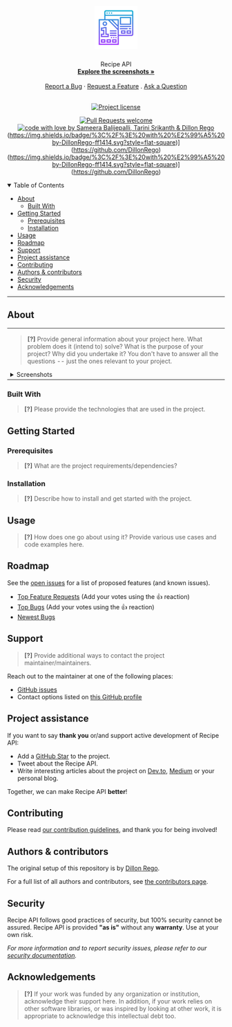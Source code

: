 <h1 align="center">
  <a href="https://github.com/TariniS/recipe_api">
    <!-- Please provide path to your logo here -->
    <img src="docs/images/logo.svg" alt="Logo" width="100" height="100">
  </a>
</h1>

<div align="center">
  Recipe API
  <br />
  <a href="#about"><strong>Explore the screenshots »</strong></a>
  <br />
  <br />
  <a href="https://github.com/TariniS/recipe_api/issues/new?assignees=&labels=bug&template=01_BUG_REPORT.md&title=bug%3A+">Report a Bug</a>
  ·
  <a href="https://github.com/TariniS/recipe_api/issues/new?assignees=&labels=enhancement&template=02_FEATURE_REQUEST.md&title=feat%3A+">Request a Feature</a>
  .
  <a href="https://github.com/TariniS/recipe_ap/issues/new?assignees=&labels=question&template=04_SUPPORT_QUESTION.md&title=support%3A+">Ask a Question</a>
</div>

<div align="center">
<br />

[![Project license](https://img.shields.io/github/license/TariniS/recipe_api.svg?style=flat-square)](LICENSE)

[![Pull Requests welcome](https://img.shields.io/badge/PRs-welcome-ff69b4.svg?style=flat-square)](https://github.com/TariniS/recipe_api/issues?q=is%3Aissue+is%3Aopen+label%3A%22help+wanted%22)
[![code with love by Sameera Balijepalli, Tarini Srikanth & Dillon Rego](https://img.shields.io/badge/%3C%2F%3E%20with%20%E2%99%A5%20by-DillonRego-ff1414.svg?style=flat-square)](https://github.com/DillonRego)(https://img.shields.io/badge/%3C%2F%3E%20with%20%E2%99%A5%20by-DillonRego-ff1414.svg?style=flat-square)](https://github.com/DillonRego)(https://img.shields.io/badge/%3C%2F%3E%20with%20%E2%99%A5%20by-DillonRego-ff1414.svg?style=flat-square)](https://github.com/DillonRego)

</div>

<details open="open">
<summary>Table of Contents</summary>

- [About](#about)
  - [Built With](#built-with)
- [Getting Started](#getting-started)
  - [Prerequisites](#prerequisites)
  - [Installation](#installation)
- [Usage](#usage)
- [Roadmap](#roadmap)
- [Support](#support)
- [Project assistance](#project-assistance)
- [Contributing](#contributing)
- [Authors & contributors](#authors--contributors)
- [Security](#security)
- [Acknowledgements](#acknowledgements)

</details>

---

## About

<table><tr><td>

> **[?]**
> Provide general information about your project here.
> What problem does it (intend to) solve?
> What is the purpose of your project?
> Why did you undertake it?
> You don't have to answer all the questions -- just the ones relevant to your project.

<details>
<summary>Screenshots</summary>
<br>

> **[?]**
> Please provide your screenshots here.

|                               Home Page                               |                               Login Page                               |
| :-------------------------------------------------------------------: | :--------------------------------------------------------------------: |
| <img src="docs/images/screenshot.png" title="Home Page" width="100%"> | <img src="docs/images/screenshot.png" title="Login Page" width="100%"> |

</details>

</td></tr></table>

### Built With

> **[?]**
> Please provide the technologies that are used in the project.

## Getting Started

### Prerequisites

> **[?]**
> What are the project requirements/dependencies?

### Installation

> **[?]**
> Describe how to install and get started with the project.

## Usage

> **[?]**
> How does one go about using it?
> Provide various use cases and code examples here.

## Roadmap

See the [open issues](https://github.com/TariniS/recipe_ap/issues) for a list of proposed features (and known issues).

- [Top Feature Requests](https://github.com/TariniS/recipe_ap/issues?q=label%3Aenhancement+is%3Aopen+sort%3Areactions-%2B1-desc) (Add your votes using the 👍 reaction)
- [Top Bugs](https://github.com/TariniS/recipe_ap/issues?q=is%3Aissue+is%3Aopen+label%3Abug+sort%3Areactions-%2B1-desc) (Add your votes using the 👍 reaction)
- [Newest Bugs](https://github.com/TariniS/recipe_ap/issues?q=is%3Aopen+is%3Aissue+label%3Abug)

## Support

> **[?]**
> Provide additional ways to contact the project maintainer/maintainers.

Reach out to the maintainer at one of the following places:

- [GitHub issues](https://github.com/TariniS/recipe_ap/issues/new?assignees=&labels=question&template=04_SUPPORT_QUESTION.md&title=support%3A+)
- Contact options listed on [this GitHub profile](https://github.com/DillonRego)

## Project assistance

If you want to say **thank you** or/and support active development of Recipe API:

- Add a [GitHub Star](https://github.com/TariniS/recipe_ap) to the project.
- Tweet about the Recipe API.
- Write interesting articles about the project on [Dev.to](https://dev.to/), [Medium](https://medium.com/) or your personal blog.

Together, we can make Recipe API **better**!

## Contributing



Please read [our contribution guidelines](docs/CONTRIBUTING.md), and thank you for being involved!

## Authors & contributors

The original setup of this repository is by [Dillon Rego](https://github.com/DillonRego).

For a full list of all authors and contributors, see [the contributors page](https://github.com/TariniS/recipe_ap/contributors).

## Security

Recipe API follows good practices of security, but 100% security cannot be assured.
Recipe API is provided **"as is"** without any **warranty**. Use at your own risk.

_For more information and to report security issues, please refer to our [security documentation](docs/SECURITY.md)._


## Acknowledgements

> **[?]**
> If your work was funded by any organization or institution, acknowledge their support here.
> In addition, if your work relies on other software libraries, or was inspired by looking at other work, it is appropriate to acknowledge this intellectual debt too.
